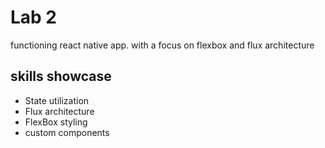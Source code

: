 # Lab 2
functioning react native app. with a focus on flexbox and flux architecture

## skills showcase
- State utilization
- Flux architecture
- FlexBox styling
- custom components
